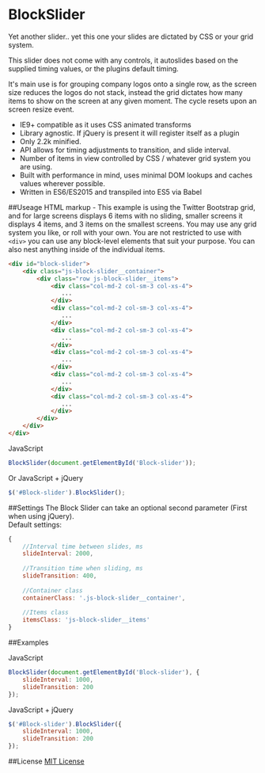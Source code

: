 # BlockSlider
Yet another slider.. yet this one your slides are dictated by CSS or your grid system.

This slider does not come with any controls, it autoslides based on the supplied timing values, or the plugins default timing.

It's main use is for grouping company logos onto a single row, as the screen size reduces the logos do not stack, instead the grid dictates how many items to show on the screen at any given moment.  The cycle resets upon an screen resize event.

* IE9+ compatible as it uses CSS animated transforms
* Library agnostic.  If jQuery is present it will register itself as a plugin
* Only 2.2k minified.
* API allows for timing adjustments to transition, and slide interval.
* Number of items in view controlled by CSS / whatever grid system you are using.
* Built with performance in mind, uses minimal DOM lookups and caches values wherever possible.
* Written in ES6/ES2015 and transpiled into ES5 via Babel

##Useage
HTML markup - This example is using the Twitter Bootstrap grid, and for large screens displays 6 items with no sliding, smaller screens it displays 4 items, and 3 items on the smallest screens.  You may use any grid system you like, or roll with your own.
You are not restricted to use with `<div>` you can use any block-level elements that suit your purpose.  You can also nest anything inside of the individual items.
```html
<div id="block-slider">
    <div class="js-block-slider__container">
        <div class="row js-block-slider__items">
            <div class="col-md-2 col-sm-3 col-xs-4">
               ...
            </div>
            <div class="col-md-2 col-sm-3 col-xs-4">
               ...
            </div>
            <div class="col-md-2 col-sm-3 col-xs-4">
               ...
            </div>
            <div class="col-md-2 col-sm-3 col-xs-4">
               ...
            </div>
            <div class="col-md-2 col-sm-3 col-xs-4">
               ...
            </div>
            <div class="col-md-2 col-sm-3 col-xs-4">
               ...
            </div>
        </div>                    
    </div>                    
</div>
```

JavaScript
```javascript
BlockSlider(document.getElementById('Block-slider'));
```

Or JavaScript + jQuery
```javascript
$('#Block-slider').BlockSlider();
```

##Settings
The Block Slider can take an optional second parameter (First when using jQuery).  
Default settings:
```javascript
{
    //Interval time between slides, ms
    slideInterval: 2000,
    
    //Transition time when sliding, ms
    slideTransition: 400,
    
    //Container class
    containerClass: '.js-block-slider__container',
    
    //Items class
    itemsClass: 'js-block-slider__items'
}
```

##Examples

JavaScript
```javascript
BlockSlider(document.getElementById('Block-slider'), {
    slideInterval: 1000,
    slideTransition: 200
});
```

JavaScript + jQuery
```javascript
$('#Block-slider').BlockSlider({
    slideInterval: 1000,
    slideTransition: 200
});
```

##License
[MIT License](http://opensource.org/licenses/MIT)
